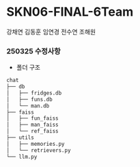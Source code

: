 # SKN06-FINAL-6Team
강채연 김동훈 임연경 전수연 조해원

### 250325 수정사항
- 폴더 구조
```bash
chat
├── db
│   ├── fridges.db
│   ├── funs.db
│   └── man.db
├── faiss
│   ├── fun_faiss
│   ├── man_faiss
│   └── ref_faiss
├── utils
│   ├── memories.py
│   └── retrievers.py
└── llm.py
```